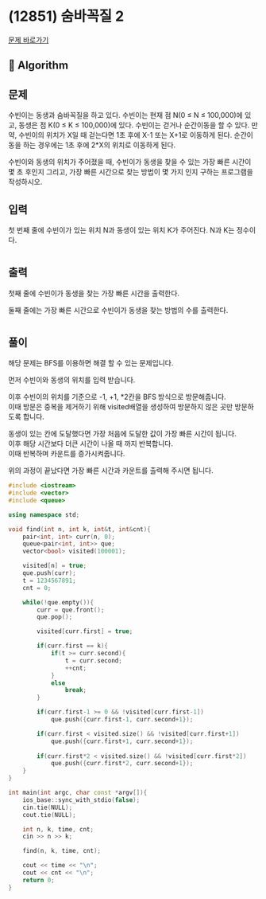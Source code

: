 # (12851) 숨바꼭질 2
[문제 바로가기](https://www.acmicpc.net/problem/12851)
## :100: Algorithm
## 문제
수빈이는 동생과 숨바꼭질을 하고 있다. 수빈이는 현재 점 N(0 ≤ N ≤ 100,000)에 있고, 동생은 점 K(0 ≤ K ≤ 100,000)에 있다. 수빈이는 걷거나 순간이동을 할 수 있다. 만약, 수빈이의 위치가 X일 때 걷는다면 1초 후에 X-1 또는 X+1로 이동하게 된다. 순간이동을 하는 경우에는 1초 후에 2*X의 위치로 이동하게 된다.

수빈이와 동생의 위치가 주어졌을 때, 수빈이가 동생을 찾을 수 있는 가장 빠른 시간이 몇 초 후인지 그리고, 가장 빠른 시간으로 찾는 방법이 몇 가지 인지 구하는 프로그램을 작성하시오.
## 입력
첫 번째 줄에 수빈이가 있는 위치 N과 동생이 있는 위치 K가 주어진다. N과 K는 정수이다.
#
## 출력
첫째 줄에 수빈이가 동생을 찾는 가장 빠른 시간을 출력한다.

둘째 줄에는 가장 빠른 시간으로 수빈이가 동생을 찾는 방법의 수를 출력한다.
#
## 풀이
해당 문제는 BFS를 이용하면 해결 할 수 있는 문제입니다.  

먼저 수빈이와 동생의 위치를 입력 받습니다.  

이후 수빈이의 위치를 기준으로 -1, +1, *2칸을 BFS 방식으로 방문해줍니다.  
이때 방문은 중복을 제거하기 위해 visited배열을 생성하여 방문하지 않은 곳만 방문하도록 합니다.

동생이 있는 칸에 도달했다면 가장 처음에 도달한 값이 가장 빠른 시간이 됩니다.  
이후 해당 시간보다 더큰 시간이 나올 때 까지 반복합니다.  
이때 반복하며 카운트를 증가시켜줍니다.  

위의 과정이 끝났다면 가장 빠른 시간과 카운트를 출력해 주시면 됩니다.

```cpp
#include <iostream>
#include <vector>
#include <queue>

using namespace std;

void find(int n, int k, int&t, int&cnt){
    pair<int, int> curr(n, 0);
    queue<pair<int, int>> que;
    vector<bool> visited(100001);

    visited[n] = true;
    que.push(curr);
    t = 1234567891;
    cnt = 0;

    while(!que.empty()){
        curr = que.front();
        que.pop();

        visited[curr.first] = true;

        if(curr.first == k){
            if(t >= curr.second){
                t = curr.second;
                ++cnt;
            }
            else
                break;
        }

        if(curr.first-1 >= 0 && !visited[curr.first-1])
            que.push({curr.first-1, curr.second+1});

        if(curr.first < visited.size() && !visited[curr.first+1])
            que.push({curr.first+1, curr.second+1});
            
        if(curr.first*2 < visited.size() && !visited[curr.first*2])
            que.push({curr.first*2, curr.second+1});
    }
}

int main(int argc, char const *argv[]){
    ios_base::sync_with_stdio(false);
    cin.tie(NULL);
    cout.tie(NULL);

    int n, k, time, cnt;
    cin >> n >> k;

    find(n, k, time, cnt);

    cout << time << "\n";
    cout << cnt << "\n";
    return 0;
}
```